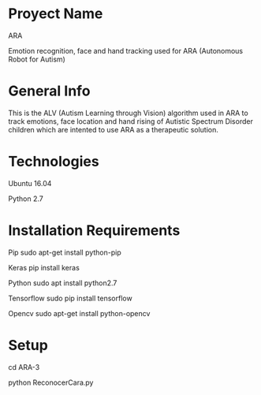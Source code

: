 # Proyect Name
ARA

Emotion recognition, face and hand tracking used for ARA (Autonomous Robot for Autism)
# General Info

This is the ALV (Autism Learning through Vision) algorithm used in ARA to track emotions, face location and hand rising of Autistic Spectrum Disorder children which are intented to use ARA as a therapeutic solution.

# Technologies

Ubuntu 16.04

Python 2.7

# Installation Requirements

Pip sudo apt-get install python-pip

Keras pip install keras

Python sudo apt install python2.7

Tensorflow sudo pip install tensorflow

Opencv sudo apt-get install python-opencv


# Setup

cd ARA-3

python ReconocerCara.py
 
